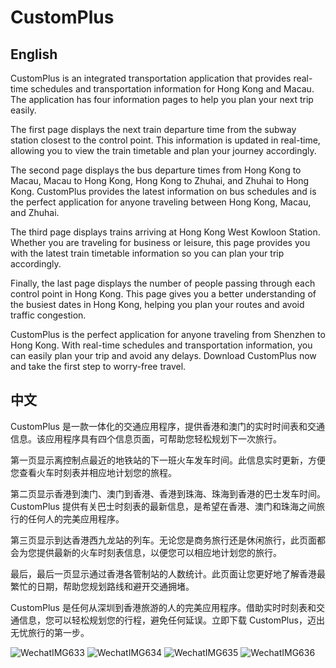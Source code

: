 # CustomPlus

## English
CustomPlus is an integrated transportation application that provides real-time schedules and transportation information for Hong Kong and Macau. 
The application has four information pages to help you plan your next trip easily.

The first page displays the next train departure time from the subway station closest to the control point. 
This information is updated in real-time, allowing you to view the train timetable and plan your journey accordingly.

The second page displays the bus departure times from Hong Kong to Macau, Macau to Hong Kong, 
Hong Kong to Zhuhai, and Zhuhai to Hong Kong. CustomPlus provides the latest information on bus schedules and is the perfect application for anyone traveling between Hong Kong, Macau, and Zhuhai.

The third page displays trains arriving at Hong Kong West Kowloon Station. Whether you are traveling for business or leisure, 
this page provides you with the latest train timetable information so you can plan your trip accordingly.

Finally, the last page displays the number of people passing through each control point in Hong Kong. 
This page gives you a better understanding of the busiest dates in Hong Kong, helping you plan your routes and avoid traffic congestion.

CustomPlus is the perfect application for anyone traveling from Shenzhen to Hong Kong. With real-time schedules and transportation information, you can easily plan your trip and avoid any delays. Download CustomPlus now and take the first step to worry-free travel.


## 中文
CustomPlus 是一款一体化的交通应用程序，提供香港和澳门的实时时间表和交通信息。该应用程序具有四个信息页面，可帮助您轻松规划下一次旅行。

第一页显示离控制点最近的地铁站的下一班火车发车时间。此信息实时更新，方便您查看火车时刻表并相应地计划您的旅程。

第二页显示香港到澳门、澳门到香港、香港到珠海、珠海到香港的巴士发车时间。 CustomPlus 提供有关巴士时刻表的最新信息，是希望在香港、澳门和珠海之间旅行的任何人的完美应用程序。

第三页显示到达香港西九龙站的列车。无论您是商务旅行还是休闲旅行，此页面都会为您提供最新的火车时刻表信息，以便您可以相应地计划您的旅行。

最后，最后一页显示通过香港各管制站的人数统计。此页面让您更好地了解香港最繁忙的日期，帮助您规划路线和避开交通拥堵。

CustomPlus 是任何从深圳到香港旅游的人的完美应用程序。借助实时时刻表和交通信息，您可以轻松规划您的行程，避免任何延误。立即下载 CustomPlus，迈出无忧旅行的第一步。

![WechatIMG633](https://user-images.githubusercontent.com/35474290/234793050-42b47cd7-e15b-4ab4-b1b7-31b1b2b7f6be.jpeg)
![WechatIMG634](https://user-images.githubusercontent.com/35474290/234793066-f6fd4f55-f0bc-444d-a1e7-d3a40e0b2b34.jpeg)
![WechatIMG635](https://user-images.githubusercontent.com/35474290/234793077-40479835-3471-4ddf-88d5-e3885268b1c4.jpeg)
![WechatIMG636](https://user-images.githubusercontent.com/35474290/234793083-d4732b80-7c30-4c22-81a2-01336a42c876.jpeg)
